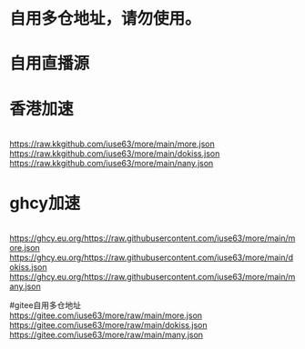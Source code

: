 # 自用多仓地址，请勿使用。
# 自用直播源
# 香港加速

<br> https://raw.kkgithub.com/iuse63/more/main/more.json
<br> https://raw.kkgithub.com/iuse63/more/main/dokiss.json
<br> https://raw.kkgithub.com/iuse63/more/main/nany.json

# ghcy加速

<br> https://ghcy.eu.org/https://raw.githubusercontent.com/iuse63/more/main/more.json
<br> https://ghcy.eu.org/https://raw.githubusercontent.com/iuse63/more/main/dokiss.json
<br> https://ghcy.eu.org/https://raw.githubusercontent.com/iuse63/more/main/many.json

#gitee自用多仓地址
<br> https://gitee.com/iuse63/more/raw/main/more.json
<br> https://gitee.com/iuse63/more/raw/main/dokiss.json
<br> https://gitee.com/iuse63/more/raw/main/many.json
